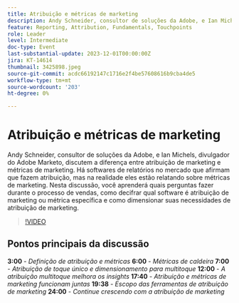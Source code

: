 ```yaml
---
title: Atribuição e métricas de marketing
description: Andy Schneider, consultor de soluções da Adobe, e Ian Michels, divulgador do Adobe Marketo, discutem a diferença entre atribuição de marketing e métricas de marketing. Há softwares de relatórios no mercado que afirmam que fazem atribuição, mas na realidade eles estão relatando sobre métricas de marketing. Nesta discussão, você aprenderá quais perguntas fazer durante o processo de vendas, como decifrar qual software é atribuição de marketing ou métrica específica e como dimensionar suas necessidades de atribuição de marketing.
feature: Reporting, Attribution, Fundamentals, Touchpoints
role: Leader
level: Intermediate
doc-type: Event
last-substantial-update: 2023-12-01T00:00:00Z
jira: KT-14614
thumbnail: 3425898.jpeg
source-git-commit: acdc66192147c1716e2f4be57608616b9cba4de5
workflow-type: tm+mt
source-wordcount: '203'
ht-degree: 0%

---
```



# Atribuição e métricas de marketing

Andy Schneider, consultor de soluções da Adobe, e Ian Michels, divulgador do Adobe Marketo, discutem a diferença entre atribuição de marketing e métricas de marketing. Há softwares de relatórios no mercado que afirmam que fazem atribuição, mas na realidade eles estão relatando sobre métricas de marketing. Nesta discussão, você aprenderá quais perguntas fazer durante o processo de vendas, como decifrar qual software é atribuição de marketing ou métrica específica e como dimensionar suas necessidades de atribuição de marketing.

>[!VIDEO](https://video.tv.adobe.com/v/3425898/?learn=on)

## Pontos principais da discussão

**3:00** - *Definição de atribuição e métricas*
**6:00** - *Métricas de caldeira*
**7:00** - *Atribuição de toque único e dimensionamento para multitoque*
**12:00** - *A atribuição multitoque melhora os insights*
**17:40** - *Atribuição e métricas de marketing funcionam juntas*
**19:38** - *Escopo das ferramentas de atribuição de marketing*
**24:00** - *Continue crescendo com a atribuição de marketing*
